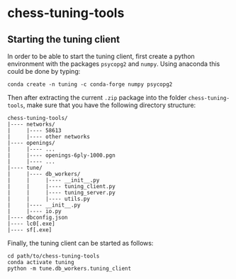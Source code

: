 # chess-tuning-tools

## Starting the tuning client
In order to be able to start the tuning client, first create a python
environment with the packages `psycopg2` and `numpy`. 
Using anaconda this could be done by typing: 

```
conda create -n tuning -c conda-forge numpy psycopg2
```

Then after extracting the current `.zip` package into the folder
`chess-tuning-tools`, make sure that you have the following directory
structure:
```
chess-tuning-tools/
|---- networks/
|     |---- 58613
|     |---- other networks
|---- openings/
|     |---- ... 
|     |---- openings-6ply-1000.pgn
|     |---- ...
|---- tune/
|     |---- db_workers/
|     |     |---- __init__.py
|     |     |---- tuning_client.py
|     |     |---- tuning_server.py
|     |     |---- utils.py
|     |---- __init__.py
|     |---- io.py
|---- dbconfig.json
|---- lc0[.exe]
|---- sf[.exe]
```

Finally, the tuning client can be started as follows:
```
cd path/to/chess-tuning-tools
conda activate tuning
python -m tune.db_workers.tuning_client
```
